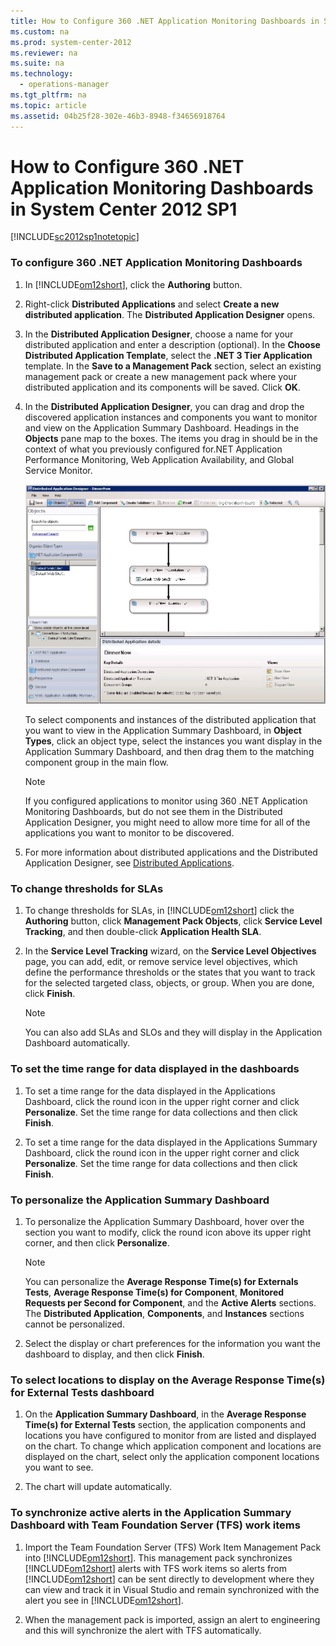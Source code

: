 ```yaml
---
title: How to Configure 360 .NET Application Monitoring Dashboards in System Center 2012 SP1
ms.custom: na
ms.prod: system-center-2012
ms.reviewer: na
ms.suite: na
ms.technology: 
  - operations-manager
ms.tgt_pltfrm: na
ms.topic: article
ms.assetid: 04b25f28-302e-46b3-8948-f34656918764
---
```

# How to Configure 360 .NET Application Monitoring Dashboards in System Center 2012 SP1
[!INCLUDE[sc2012sp1notetopic](Token/sc2012sp1notetopic_md.md)]

### To configure 360 .NET Application Monitoring Dashboards

1.  In [!INCLUDE[om12short](Token/om12short_md.md)], click the **Authoring** button.

2.  Right\-click **Distributed Applications** and select **Create a new distributed application**. The **Distributed Application Designer** opens.

3.  In the **Distributed Application Designer**, choose a name for your distributed application and enter a description \(optional\). In the **Choose Distributed Application Template**, select the **.NET 3 Tier Application** template. In the **Save to a Management Pack** section, select an existing management pack or create a new management pack where your distributed application and its components will be saved. Click **OK**.

4.  In the **Distributed Application Designer**, you can drag and drop the discovered application instances and components you want to monitor and view on the Application Summary Dashboard. Headings in the **Objects** pane map to the boxes. The items you drag in should be in the context of what you previously configured for.NET Application Performance Monitoring, Web Application Availability, and Global Service Monitor.

    ![](Image/360Dash_DistributedAppDesigner.jpg)

    To select components and instances of the distributed application that you want to view in the Application Summary Dashboard, in **Object Types**, click an object type, select the instances you want display in the Application Summary Dashboard, and then drag them to the matching component group in the main flow.

    > [!NOTE]
    > If you configured applications to monitor using 360 .NET Application Monitoring Dashboards, but do not see them in the Distributed Application Designer, you might need to allow more time for all of the applications you want to monitor to be discovered.

5.  For more information about distributed applications and the Distributed Application Designer, see [Distributed Applications](Distributed-Applications.md).

### To change thresholds for SLAs

1.  To change thresholds for SLAs, in [!INCLUDE[om12short](Token/om12short_md.md)] click the **Authoring** button, click **Management Pack Objects**, click **Service Level Tracking**, and then double\-click **Application Health SLA**.

2.  In the **Service Level Tracking** wizard, on the **Service Level Objectives** page, you can add, edit, or remove service level objectives, which define the performance thresholds or the states that you want to track for the selected targeted class, objects, or group. When you are done, click **Finish**.

    > [!NOTE]
    > You can also add SLAs and SLOs and they will display in the Application Dashboard automatically.

### To set the time range for data displayed in the dashboards

1.  To set a time range for the data displayed in the Applications Dashboard, click the round icon in the upper right corner and click **Personalize**. Set the time range for data collections and then click **Finish**.

2.  To set a time range for the data displayed in the Applications Summary Dashboard, click the round icon in the upper right corner and click **Personalize**. Set the time range for data collections and then click **Finish**.

### To personalize the Application Summary Dashboard

1.  To personalize the Application Summary Dashboard, hover over the section you want to modify, click the round icon above its upper right corner, and then click **Personalize**.

    > [!NOTE]
    > You can personalize the **Average Response Time\(s\) for Externals Tests**, **Average Response Time\(s\) for Component**, **Monitored Requests per Second for Component**, and the **Active Alerts** sections. The **Distributed Application**, **Components**, and **Instances** sections cannot be personalized.

2.  Select the display or chart preferences for the information you want the dashboard to display, and then click **Finish**.

### To select locations to display on the Average Response Time\(s\) for External Tests dashboard

1.  On the **Application Summary Dashboard**, in the **Average Response Time\(s\) for External Tests** section, the application components and locations you have configured to monitor from are listed and displayed on the chart. To change which application component and locations are displayed on the chart, select only the application component locations you want to see.

2.  The chart will update automatically.

### To synchronize active alerts in the Application Summary Dashboard with Team Foundation Server \(TFS\) work items

1.  Import the Team Foundation Server \(TFS\) Work Item Management Pack into [!INCLUDE[om12short](Token/om12short_md.md)]. This management pack synchronizes [!INCLUDE[om12short](Token/om12short_md.md)] alerts with TFS work items so alerts from [!INCLUDE[om12short](Token/om12short_md.md)] can be sent directly to development where they can view and track it in Visual Studio and remain synchronized with the alert you see in [!INCLUDE[om12short](Token/om12short_md.md)].

2.  When the management pack is imported, assign an alert to engineering and this will synchronize the alert with TFS automatically.


